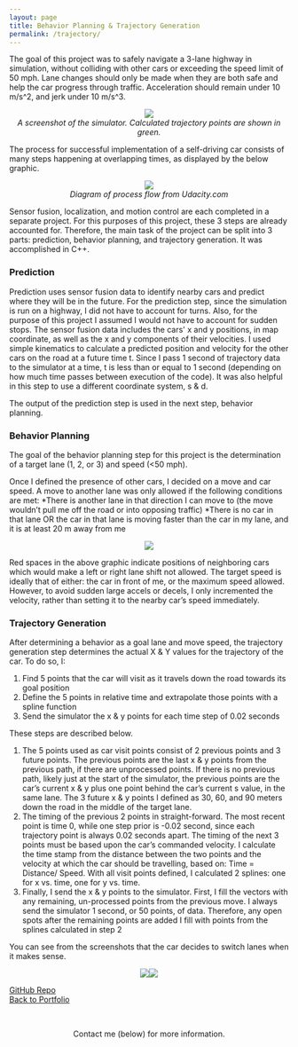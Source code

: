 ```yaml
---
layout: page
title: Behavior Planning & Trajectory Generation
permalink: /trajectory/
---
```

The goal of this project was to safely navigate a 3-lane highway in simulation, without colliding with other cars or exceeding the speed limit of 50 mph. Lane changes should only be made when they are both safe and help the car progress through traffic. Acceleration should remain under 10 m/s^2, and jerk under 10 m/s^3. 

<center><img src="https://i.ibb.co/LhpM5jD/HWDriving-Trajectory.png"></center>
<center><i>A screenshot of the simulator. Calculated trajectory points are shown in green.</i></center>

The process for successful implementation of a self-driving car consists of many steps happening at overlapping times, as displayed by the below graphic.

<center><img src="https://i.ibb.co/qJyNHLS/Process-overview.png"></center>
<center><i>Diagram of process flow from Udacity.com</i></center>

Sensor fusion, localization, and motion control are each completed in a separate project. For this purposes of this project, these 3 steps are already accounted for.
Therefore, the main task of the project can be split into 3 parts: prediction, behavior planning, and trajectory generation. It was accomplished in C++.

### Prediction
Prediction uses sensor fusion data to identify nearby cars and predict where they will be in the future. For the prediction step, since the simulation is run on a highway, I did not have to account for turns. Also, for the purpose of this project I assumed I would not have to account for sudden stops. The sensor fusion data includes the cars' x and y positions, in map coordinate, as well as the x and y components of their velocities. I used simple kinematics to calculate a predicted position and velocity for the other cars on the road at a future time t. Since I pass 1 second of trajectory data to the simulator at a time, t is less than or equal to 1 second (depending on how much time passes between execution of the code). It was also helpful in this step to use a different coordinate system, s & d. 

The output of the prediction step is used in the next step, behavior planning.

### Behavior Planning
The goal of the behavior planning step for this project is the determination of a target lane (1, 2, or 3) and speed (<50 mph). 

Once I defined the presence of other cars, I decided on a move and car speed. A move to another lane was only allowed if the following conditions are met:
*There is another lane in that direction I can move to (the move wouldn’t pull me off the road or into opposing traffic)
*There is no car in that lane OR the car in that lane is moving faster than the car in my lane, and it is at least 20 m away from me

<center><img src="https://i.ibb.co/YQ2XdFL/Behavior-Planning.jpg"></center>

Red spaces in the above graphic indicate positions of neighboring cars which would make a left or right lane shift not allowed. The target speed is ideally that of either: the car in front of me, or the maximum speed allowed. However, to avoid sudden large accels or decels, I only incremented the velocity, rather than setting it to the nearby car’s speed immediately.

### Trajectory Generation
After determining a behavior as a goal lane and move speed, the trajectory generation step determines the actual X & Y values for the trajectory of the car. To do so, I:

1. Find 5 points that the car will visit as it travels down the road towards its goal position
2. Define the 5 points in relative time and extrapolate those points with a spline function
3. Send the simulator the x & y points for each time step of 0.02 seconds

These steps are described below.

1. The 5 points used as car visit points consist of 2 previous points and 3 future points. The previous points are the last x & y points from the previous path, if there are unprocessed points. If there is no previous path, likely just at the start of the simulator, the previous points are the car’s current x & y plus one point behind the car’s current s value, in the same lane. The 3 future x & y points I defined as 30, 60, and 90 meters down the road in the middle of the target lane.
2. The timing of the previous 2 points in straight-forward. The most recent point is time 0, while one step prior is -0.02 second, since each trajectory point is always 0.02 seconds apart. The timing of the next 3 points must be based upon the car’s commanded velocity. I calculate the time stamp from the distance between the two points and the velocity at which the car should be travelling, based on: Time = Distance/ Speed. With all visit points defined, I calculated 2 splines: one for x vs. time, one for y vs. time.
3. Finally, I send the x & y points to the simulator. First, I fill the vectors with any remaining, un-processed points from the previous move. I always send the simulator 1 second, or 50 points, of data. Therefore, any open spots after the remaining points are added I fill with points from the splines calculated in step 2

You can see from the screenshots that the car decides to switch lanes when it makes sense.
<center><img src="https://i.ibb.co/THFCg5N/right-shift.png"><img src="https://i.ibb.co/WxKMPyM/left-shift.png"></center>

[GitHub Repo](https://github.com/mmeyer95/Highway_Driving)<br>
[Back to Portfolio](https://meredithmeyer.info/)

<br><center>Contact me (below) for more information.</center>
